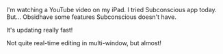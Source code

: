 I'm watching a YouTube video on my iPad. 
I tried Subconscious app today. 
But… Obsidhave some features Subconscious doesn't have. 

It's updating really fast!

Not quite real-time editing in multi-window, but almost! 